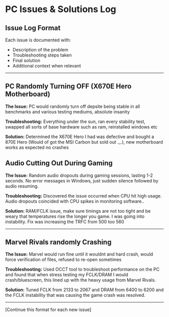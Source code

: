 # PC Issues & Solutions Log

## Issue Log Format
Each issue is documented with:
- Description of the problem
- Troubleshooting steps taken
- Final solution
- Additional context when relevant

---

## PC Randomly Turning OFF (X670E Hero Motherboard)
**The Issue:**
PC would randomly turn off depsite being stable in all benchmarks and various testing mediums, absolute insanity

**Troubleshooting:**
Everything under the sun, ran every stability test, swapped all sorts of base hardware such as ram, reinstalled windows etc

**Solution:**
Determined the X670E Hero I had was defective and bought a 870E Hero (Would of got the MSI Carbon but sold out ._.), new motherboard works as expected no crashes

## Audio Cutting Out During Gaming
**The Issue:**
Random audio dropouts during gaming sessions, lasting 1-2 seconds. No error messages in Windows, just sudden silence followed by audio resuming.

**Troubleshooting:**
Discovered the issue occurred when CPU hit high usage. Audio dropouts coincided with CPU spikes in monitoring software..

**Solution:**
RAM/FCLK issue, make sure timings are not too tight and be weary that temperatures rise the longer you game. I was going into instability. Fix was increasing the TRFC from 500 too 560

---

## Marvel Rivals randomly Crashing
**The Issue:**
Marvel would run fine until it wouldnt and hard crash, would force verification of files, refused to re-open sometimes

**Troubleshooting:**
Used OCCT tool to troubleshoot performance on the PC and found that when stress testing my FCLK/DRAM I would crash/bluescreen, this lined up with the heavy usage from Marvel Rivals. 

**Solution:**
Tuned FCLK from 2133 to 2067 and DRAM from 6400 to 6200 and the FCLK instability that was causing the game crash was resolved.

---

[Continue this format for each new issue]
